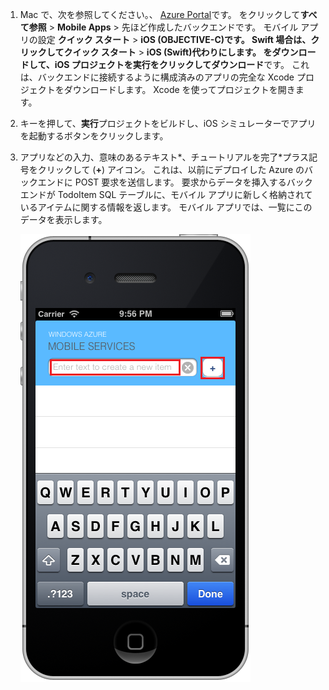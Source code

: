 
1. Mac で、次を参照してください。、 [Azure Portal]です。 をクリックして**すべて参照** > **Mobile Apps** > 先ほど作成したバックエンドです。 モバイル アプリの設定 **クイック スタート** > **iOS (OBJECTIVE-C)**です。 Swift 場合は、クリックして**クイック スタート** > **iOS (Swift)**代わりにします。 **をダウンロードして、iOS プロジェクトを実行**をクリックして**ダウンロード**です。 これは、バックエンドに接続するように構成済みのアプリの完全な Xcode プロジェクトをダウンロードします。 Xcode を使ってプロジェクトを開きます。
2. キーを押して、**実行**プロジェクトをビルドし、iOS シミュレーターでアプリを起動するボタンをクリックします。
3. アプリなどの入力、意味のあるテキスト*、チュートリアルを完了*プラス記号をクリックして (**+**) アイコン。 これは、以前にデプロイした Azure のバックエンドに POST 要求を送信します。 要求からデータを挿入するバックエンドが TodoItem SQL テーブルに、モバイル アプリに新しく格納されているアイテムに関する情報を返します。 モバイル アプリでは、一覧にこのデータを表示します。 

   ![IOS で実行されているクイック スタート アプリケーション](./media/app-service-mobile-ios-quickstart/mobile-quickstart-startup-ios.png)

[Azure Portal]: https://portal.azure.com/

